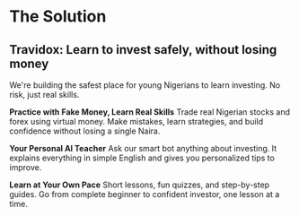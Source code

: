 # The Solution

## Travidox: Learn to invest safely, without losing money

We're building the safest place for young Nigerians to learn investing. No risk, just real skills.

**Practice with Fake Money, Learn Real Skills**
Trade real Nigerian stocks and forex using virtual money. Make mistakes, learn strategies, and build confidence without losing a single Naira.

**Your Personal AI Teacher**
Ask our smart bot anything about investing. It explains everything in simple English and gives you personalized tips to improve.

**Learn at Your Own Pace**
Short lessons, fun quizzes, and step-by-step guides. Go from complete beginner to confident investor, one lesson at a time. 